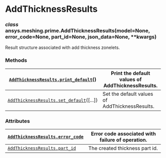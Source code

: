 <!-- vale off -->

# AddThicknessResults

### *class* ansys.meshing.prime.AddThicknessResults(model=None, error_code=None, part_id=None, json_data=None, \*\*kwargs)

Result structure associated with add thickness zonelets.

<!-- !! processed by numpydoc !! -->

### Methods

| [`AddThicknessResults.print_default`](ansys.meshing.prime.AddThicknessResults.print_default.md#ansys.meshing.prime.AddThicknessResults.print_default)()   | Print the default values of AddThicknessResults.   |
|-----------------------------------------------------------------------------------------------------------------------------------------------------------|----------------------------------------------------|
| [`AddThicknessResults.set_default`](ansys.meshing.prime.AddThicknessResults.set_default.md#ansys.meshing.prime.AddThicknessResults.set_default)([...])    | Set the default values of AddThicknessResults.     |

### Attributes

| [`AddThicknessResults.error_code`](ansys.meshing.prime.AddThicknessResults.error_code.md#ansys.meshing.prime.AddThicknessResults.error_code)   | Error code associated with failure of operation.   |
|------------------------------------------------------------------------------------------------------------------------------------------------|----------------------------------------------------|
| [`AddThicknessResults.part_id`](ansys.meshing.prime.AddThicknessResults.part_id.md#ansys.meshing.prime.AddThicknessResults.part_id)            | The created thickness part id.                     |
<!-- vale on -->
